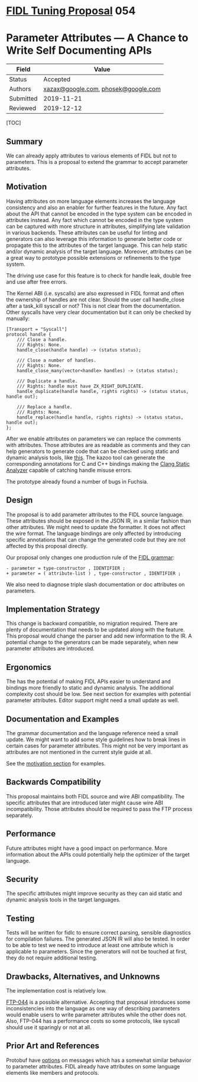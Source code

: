 # [FIDL Tuning Proposal](README.md) 054

Parameter Attributes &mdash; A Chance to Write Self Documenting APIs 
=====================

Field     | Value
----------|--------------------------
Status    | Accepted
Authors   | xazax@google.com, phosek@google.com
Submitted | 2019-11-21
Reviewed  | 2019-12-12

[TOC]

## Summary

We can already apply attributes to various elements of FIDL but not to parameters. This is a proposal to extend the grammar to accept parameter attributes.

## Motivation

Having attributes on more language elements increases the language consistency
and also an enabler for further features in the future. Any fact about the API
that cannot be encoded in the type system can be encoded in attributes instead.
Any fact which cannot be encoded in the type system can be captured with more
structure in attributes, simplifying late validation in various backends. These
attributes can be useful for linting and generators can also leverage this
information to generate better code or propagate this to the attributes of the
target language. This can help static and/or dynamic analysis of the target
language. Moreover, attributes can be a great way to prototype possible
extensions or refinements to the type system.

The driving use case for this feature is to check for handle leak, double free
and use after free errors.

The Kernel ABI (i.e. syscalls) are also expressed in FIDL format and often the
ownership of handles are not clear. Should the user call handle_close after a
task_kill syscall or not? This is not clear from the documentation. Other
syscalls have very clear documentation but it can only be checked by manually:

```fidl
[Transport = "Syscall"]
protocol handle {
    /// Close a handle.
    /// Rights: None.
    handle_close(handle handle) -> (status status);

    /// Close a number of handles.
    /// Rights: None.
    handle_close_many(vector<handle> handles) -> (status status);

    /// Duplicate a handle.
    /// Rights: handle must have ZX_RIGHT_DUPLICATE.
    handle_duplicate(handle handle, rights rights) -> (status status, handle out);

    /// Replace a handle.
    /// Rights: None.
    handle_replace(handle handle, rights rights) -> (status status, handle out);
};
```

After we enable attributes on parameters we can replace the comments with
attributes. Those attributes are as readable as comments and they can help
generators to generate code that can be checked using static and dynamic
analysis tools, like [this](https://reviews.llvm.org/D70470). The kazoo tool can
generate the corresponding annotations for C and C++ bindings making the [Clang
Static Analyzer](https://clang.llvm.org/docs/ClangStaticAnalyzer.html) capable
of catching handle misuse errors.

The prototype already found a number of bugs in Fuchsia.

## Design

The proposal is to add parameter attributes to the FIDL source language. These
attributes should be exposed in the JSON IR, in a similar fashion than other
attributes. We might need to update the formatter. It does not affect the wire
format. The language bindings are only affected by introducing specific
annotations that can change the generated code but they are not affected by this
proposal directly.

Our proposal only changes one production rule of the [FIDL
grammar](/docs/development/languages/fidl/reference/grammar.md):

```
- parameter = type-constructor , IDENTIFIER ;
+ parameter = ( attribute-list ) , type-constructor , IDENTIFIER ;
```

We also need to diagnose triple slash documentation or doc attributes on
parameters.

## Implementation Strategy

This change is backward compatible, no migration required. There are plenty of
documentation that needs to be updated along with the feature. This proposal
would change the parser and add new information to the IR. A potential change to
the generators can be made separately, when new parameter attributes are
introduced.

## Ergonomics

The has the potential of making FIDL APIs easier to understand and bindings more
friendly to static and dynamic analysis. The additional complexity cost should
be low. See next section for examples with potential parameter attributes.
Editor support might need a small update as well.

## Documentation and Examples

The grammar documentation and the language reference need a small update. We
might want to add some style guidelines how to break lines in certain cases for
parameter attributes. This might not be very important as attributes are not
mentioned in the current style guide at all.

See the [motivation section](#motivation) for examples.

## Backwards Compatibility

This proposal maintains both FIDL source and wire ABI compatibility. The
specific attributes that are introduced later might cause wire ABI
incompatibility. Those attributes should be required to pass the FTP process
separately.

## Performance

Future attributes might have a good impact on performance. More information
about the APIs could potentially help the optimizer of the target language.

## Security

The specific attributes might improve security as they can aid static and
dynamic analysis tools in the target languages.

## Testing

Tests will be written for fidlc to ensure correct parsing, sensible diagnostics
for compilation failures. The generated JSON IR will also be tested. In order to
be able to test we need to introduce at least one attribute which is applicable
to parameters. Since the generators will not be touched at first, they do not
require additional testing.

## Drawbacks, Alternatives, and Unknowns

The implementation cost is relatively low.

[FTP-044](ftp-044.md) is a possible alternative. Accepting that proposal
introduces some inconsistencies into the language as one way of describing
parameters would enable users to write parameter attributes while the other does
not. Also, FTP-044 has a performance costs so some protocols, like syscall
should use it sparingly or not at all.

## Prior Art and References

Protobuf have
[options](https://developers.google.com/protocol-buffers/docs/proto3#options) on
messages which has a somewhat similar behavior to parameter attributes. FIDL
already have attributes on some language elements like members and protocols.
